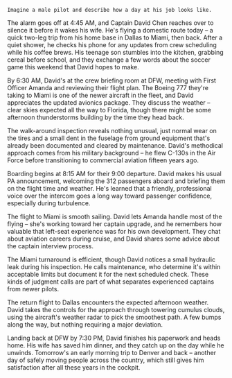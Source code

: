 `Imagine a male pilot and describe how a day at his job looks like.`

The alarm goes off at 4:45 AM, and Captain David Chen reaches over to silence it before it wakes his wife. He's flying a domestic route today – a quick two-leg trip from his home base in Dallas to Miami, then back. After a quiet shower, he checks his phone for any updates from crew scheduling while his coffee brews. His teenage son stumbles into the kitchen, grabbing cereal before school, and they exchange a few words about the soccer game this weekend that David hopes to make.

By 6:30 AM, David's at the crew briefing room at DFW, meeting with First Officer Amanda and reviewing their flight plan. The Boeing 777 they're taking to Miami is one of the newer aircraft in the fleet, and David appreciates the updated avionics package. They discuss the weather – clear skies expected all the way to Florida, though there might be some afternoon thunderstorms building by the time they head back.

The walk-around inspection reveals nothing unusual, just normal wear on the tires and a small dent in the fuselage from ground equipment that's already been documented and cleared by maintenance. David's methodical approach comes from his military background – he flew C-130s in the Air Force before transitioning to commercial aviation fifteen years ago.

Boarding begins at 8:15 AM for their 9:00 departure. David makes his usual PA announcement, welcoming the 312 passengers aboard and briefing them on the flight time and weather. He's learned that a friendly, professional voice over the intercom goes a long way toward passenger confidence, especially during turbulence.

The flight to Miami is smooth sailing. David lets Amanda handle most of the flying – she's working toward her captain upgrade, and he remembers how valuable that left-seat experience was for his own development. They chat about aviation careers during cruise, and David shares some advice about the captain interview process.

The Miami turnaround is efficient, though David notices a small hydraulic leak during his inspection. He calls maintenance, who determine it's within acceptable limits but document it for the next scheduled check. These kinds of judgment calls are part of what separates experienced captains from newer pilots.

The return flight to Dallas encounters the expected afternoon weather. David takes the controls for the approach through towering cumulus clouds, using the aircraft's weather radar to pick the smoothest path. A few bumps along the way, but nothing requiring a major deviation.

Landing back at DFW by 7:30 PM, David finishes his paperwork and heads home. His wife has saved him dinner, and they catch up on the day while he unwinds. Tomorrow's an early morning trip to Denver and back – another day of safely moving people across the country, which still gives him satisfaction after all these years in the cockpit.